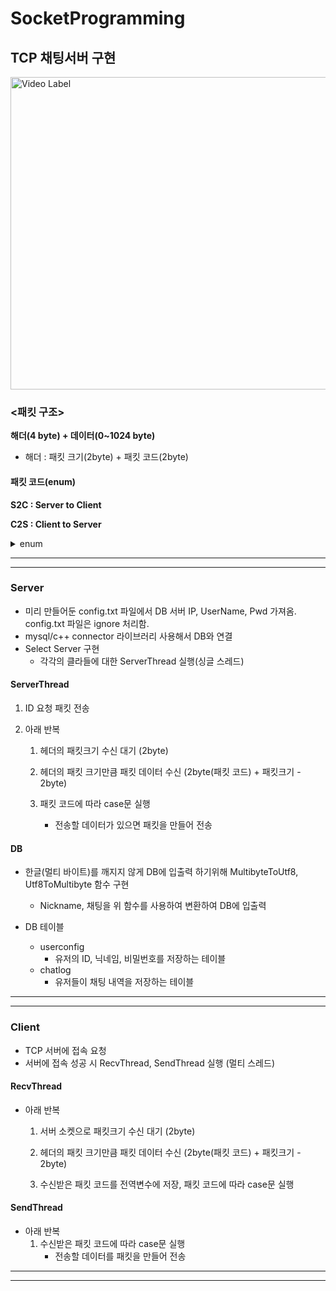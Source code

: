 # SocketProgramming

## TCP 채팅서버 구현

<a href="https://youtu.be/tOvL45XHbqU">
  <img src="http://img.youtube.com/vi/tOvL45XHbqU/0.jpg" width="800" height="500" alt="Video Label">
</a>

### <패킷 구조>

**해더(4 byte) + 데이터(0~1024 byte)**

- 해더 : 패킷 크기(2byte) + 패킷 코드(2byte)

#### 패킷 코드(enum)

**S2C : Server to Client**

**C2S : Client to Server**

<details>
<summary>enum</summary>
<div markdown="1">
- None								                      = 0
- S2C_CastMessage						             = 1
- C2S_CastMessage						             = 2  //reserved

-	S2C_Login_UserIDReq					          = 100
-	C2S_Login_UserIDAck					          = 101
	
-	S2C_Login_UserIDFailureReq			     = 102
-	C2S_Login_UserIDReq					          = 103
-	C2S_Login_MakeNewUserReq			       = 110

-	S2C_Login_NewUserNickNameReq		    = 111
-	C2S_Login_NewUserNickNameAck		    = 112

-	S2C_Login_NewUserPwdReq				       = 113
-	C2S_Login_NewUserPwdAck				       = 114

-	S2C_Login_UserPwdReq				          = 120
-	C2S_Login_UserPwdAck				          = 121

- S2C_Login_UserPwdFailureReq			    = 122
-	C2S_Login_UserPwdReq			 	         = 123

-	S2C_LoginSuccess					             = 150
-	S2C_AlreadyLoginOnServer			       = 151

-	S2C_CanChat							                = 200
-	C2S_Chat							                   = 201
-	S2C_Chat							                   = 202

-	Max

</div>
</details>

---
---

### Server

- 미리 만들어둔 config.txt 파일에서 DB 서버 IP, UserName, Pwd 가져옴. config.txt 파일은 ignore 처리함.
- mysql/c++ connector 라이브러리 사용해서 DB와 연결
- Select Server 구현
  - 각각의 클라들에 대한 ServerThread 실행(싱글 스레드)

#### ServerThread

1. ID 요청 패킷 전송
2. 아래 반복
   
   1. 헤더의 패킷크기 수신 대기 (2byte)
 
   2. 헤더의 패킷 크기만큼 패킷 데이터 수신 (2byte(패킷 코드) + 패킷크기 - 2byte)

   3. 패킷 코드에 따라 case문 실행
        - 전송할 데이터가 있으면 패킷을 만들어 전송

#### DB

- 한글(멀티 바이트)를 깨지지 않게 DB에 입출력 하기위해 MultibyteToUtf8, Utf8ToMultibyte 함수 구현
    - Nickname, 채팅을 위 함수를 사용하여 변환하여 DB에 입출력

- DB 테이블
   - userconfig
      - 유저의 ID, 닉네임, 비밀번호를 저장하는 테이블
   - chatlog
      - 유저들이 채팅 내역을 저장하는 테이블


---
---

### Client

- TCP 서버에 접속 요청
- 서버에 접속 성공 시 RecvThread, SendThread 실행 (멀티 스레드)

#### RecvThread

- 아래 반복
  1. 서버 소켓으로 패킷크기 수신 대기 (2byte)

  2. 헤더의 패킷 크기만큼 패킷 데이터 수신 (2byte(패킷 코드) + 패킷크기 - 2byte)
 
  3. 수신받은 패킷 코드를 전역변수에 저장, 패킷 코드에 따라 case문 실행
 

#### SendThread

- 아래 반복
  1. 수신받은 패킷 코드에 따라 case문 실행
       - 전송할 데이터를 패킷을 만들어 전송

---
---


